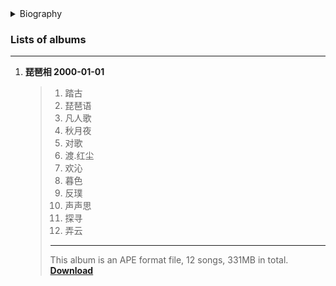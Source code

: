 
<details>
<summary>Biography</summary>

![林海](https://thumbsnap.com/i/pKSP6W5J.png)

?> A Chinese composer of new century music, he started to learn piano at the age of 4 and started to compose his own compositions at the age of 6. A year later, he performed on stage and got attention. 9 years old, he attended the Central Conservatory of Music and the elementary school attached to the Shanghai Conservatory of Music. In 1988, he studied at the Central Conservatory of Music and in 1989, he participated in the Van Cliburn International Piano Competition in the U.S., where he placed in the top 10. In 1992, he received his undergraduate degree from the Central Conservatory of Music and established the MUSIC GATE Music Studio with Taiwanese musician Fan Zongpei, and then worked for Taiwan's Windrush Music Records. Lin Hai has released more than ten solo albums and made original music for a large number of TV dramas and movies, such as "The Palace of Damien" and "Letter from a Strange Woman", which have won the love of music fans and praise from professionals.

</details>

### Lists of albums

---

1. **琵琶相 2000-01-01**

    > 1. 踏古
    > 2. 琵琶语
    > 3. 凡人歌
    > 4. 秋月夜
    > 5. 对歌
    > 6. 渡.红尘
    > 7. 欢沁
    > 8. 暮色
    > 9. 反璞
    > 10. 声声思
    > 11. 探寻
    > 12. 弄云
    > ---
    > This album is an APE format file, 12 songs, 331MB in total.   [**Download**](https://e1.pcloud.link/publink/show?code=XZBo14ZJcUXXiu9RdX5U4mDcFSEm5pCJldV)